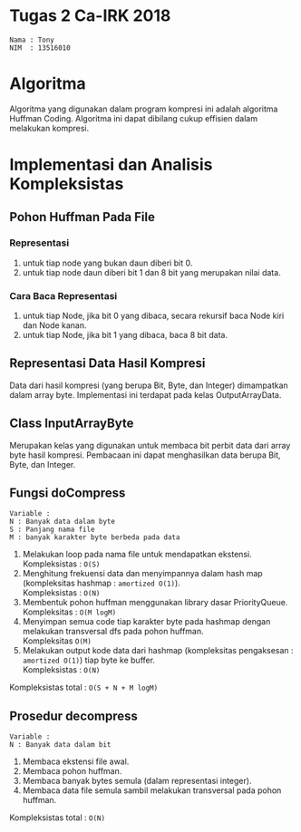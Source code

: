 # Tugas 2 Ca-IRK 2018

	Nama : Tony
	NIM  : 13516010
	
# Algoritma

Algoritma yang digunakan dalam program kompresi ini adalah algoritma Huffman Coding.
Algoritma ini dapat dibilang cukup effisien dalam melakukan kompresi.

# Implementasi dan Analisis Kompleksistas

## Pohon Huffman Pada File

### Representasi

1. untuk tiap node yang bukan daun diberi bit 0.
2. untuk tiap node daun diberi bit 1 dan 8 bit yang merupakan nilai data.

### Cara Baca Representasi

1. untuk tiap Node, jika bit 0 yang dibaca, secara rekursif baca Node kiri dan Node kanan.
2. untuk tiap Node, jika bit 1 yang dibaca, baca 8 bit data.

## Representasi Data Hasil Kompresi

Data dari hasil kompresi (yang berupa Bit, Byte, dan Integer) dimampatkan dalam array byte. Implementasi ini terdapat pada kelas OutputArrayData.

## Class InputArrayByte

Merupakan kelas yang digunakan untuk membaca bit perbit data dari array byte hasil kompresi. Pembacaan ini dapat menghasilkan data berupa Bit, Byte, dan Integer.

## Fungsi doCompress

	Variable :
	N : Banyak data dalam byte
	S : Panjang nama file
	M : banyak karakter byte berbeda pada data

1. Melakukan loop pada nama file untuk mendapatkan ekstensi.<br>Kompleksistas : `O(S)`
2. Menghitung frekuensi data dan menyimpannya dalam hash map (kompleksitas hashmap : `amortized O(1)`).<br>Kompleksistas : `O(N)`
3. Membentuk pohon huffman menggunakan library dasar PriorityQueue.<br>Kompleksitas : `O(M logM)`
4. Menyimpan semua code tiap karakter byte pada hashmap dengan melakukan transversal dfs pada pohon huffman.<br>Kompleksitas `O(M)`
5. Melakukan output kode data dari hashmap (kompleksitas pengaksesan : `amortized O(1)`) tiap byte ke buffer.<br>Kompleksistas : `O(N)`

Kompleksistas total : `O(S + N + M logM)`

## Prosedur decompress

	Variable :
	N : Banyak data dalam bit

1. Membaca ekstensi file awal.
2. Membaca pohon huffman.
3. Membaca banyak bytes semula (dalam representasi integer).
4. Membaca data file semula sambil melakukan transversal pada pohon huffman.

Kompleksistas total : `O(N)`